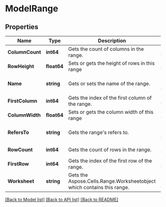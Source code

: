 # ModelRange

## Properties
Name | Type | Description | Notes
------------ | ------------- | ------------- | -------------
**ColumnCount** | **int64** | Gets the count of columns in the range. | [default to null]
**RowHeight** | **float64** | Sets or gets the height of rows in this range | [default to null]
**Name** | **string** | Gets or sets the name of the range. | [optional] [default to null]
**FirstColumn** | **int64** | Gets the index of the first column of the range. | [default to null]
**ColumnWidth** | **float64** | Sets or gets the column width of this range | [default to null]
**RefersTo** | **string** | Gets the range&#39;s refers to. | [optional] [default to null]
**RowCount** | **int64** | Gets the count of rows in the range. | [default to null]
**FirstRow** | **int64** | Gets the index of the first row of the range. | [default to null]
**Worksheet** | **string** | Gets the Aspose.Cells.Range.Worksheetobject which contains this range. | [optional] [default to null]

[[Back to Model list]](../README.md#documentation-for-models) [[Back to API list]](../README.md#documentation-for-api-endpoints) [[Back to README]](../README.md)


